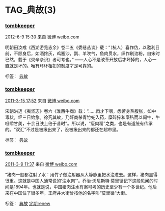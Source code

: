 # TAG_典故(3)

### [tombkeeper](https://weibo.com/101174?refer_flag=1005055015_)

[2012-6-9 15:30](https://weibo.com/1401527553/yn5BFBLOw?from=page_1005051401527553_profile&wvr=6&mod=weibotime) 来自 [微博 weibo.com](http://weibo.com/)

明朝田汝成《西湖游览志余》卷二五《委巷丛谈》载：“（杭人）喜作伪，以邀利目前，不顾身后，如酒搀灰，鸡塞沙，鹅、羊吹气，鱼肉贯水，织作刷油粉，自宋时已然，载于《癸辛杂识》者可考也。” ——人心不是改革开放后才坏掉的，人心一直就是坏的。唯有环环相扣的制度才是可靠的。 

标签： [典故](https://weibo.com/1401527553/profile?is_tag=1&tag_name=%E5%85%B8%E6%95%85)



### [tombkeeper](https://weibo.com/101174?refer_flag=1005055015_)

[2011-3-15 17:52](https://weibo.com/1401527553/zF4kliFxYg?from=page_1005051401527553_profile&wvr=6&mod=weibotime) 来自 [微博 weibo.com](http://weibo.com/)

宋朝洪迈《夷坚志》卷六《淮西牛商》载：“……肉才下咽，悉苦身热腹胀，如中毒状，经三日始愈。徐究其故，乃奸商杀青竹蛇入药，糜碎捽和槀秸而以饲牛，牛咀嚼甘美，十余日肤上倍于昔时”。所以说，“瘦肉精”之类，也是有道统有传承的。“双汇”不过是被揪出来了，没被揪出来的都还在超市里。 

标签： [典故](https://weibo.com/1401527553/profile?is_tag=1&tag_name=%E5%85%B8%E6%95%85)



### [tombkeeper](https://weibo.com/101174?refer_flag=1005055015_)  

[2011-3-9 11:37](https://weibo.com/1401527553/5en1isfinos?from=page_1005051401527553_profile&wvr=6&mod=weibotime) 来自 [微博 weibo.com](http://weibo.com/)

“猪肉一般都注射了水：用竹子做注射器从大静脉里把水注进去。这样，猪肉显得很重。这就是中国人通常说的‘注水肉’”。乔治·沃尼斯特·莫里循记下这段见闻的时间是1894年。也就是说，中国猪肉注水有案可考的历史至少有一个多世纪。他后来在中国住了很多年，王府井大街曾按他的名字叫“莫里循”大街。 

标签： [典故](https://weibo.com/1401527553/profile?is_tag=1&tag_name=%E5%85%B8%E6%95%85) [定期renew](https://weibo.com/1401527553/profile?is_tag=1&tag_name=%E5%AE%9A%E6%9C%9Frenew)